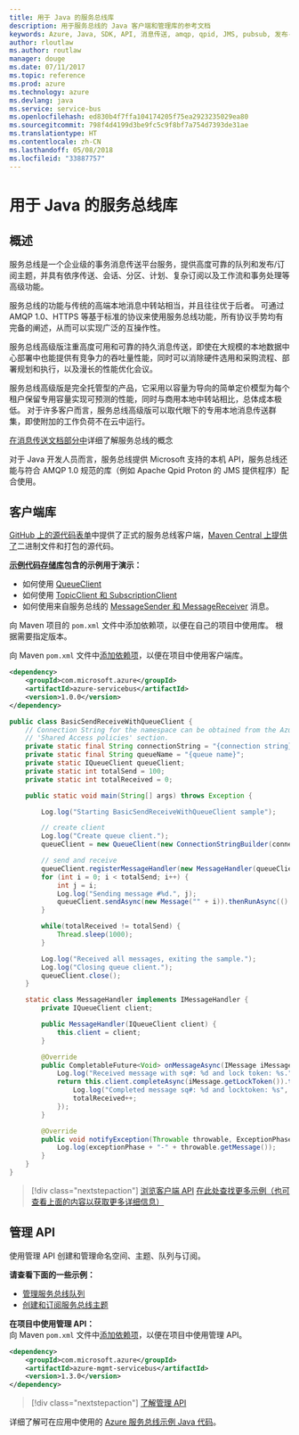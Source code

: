 ```yaml
---
title: 用于 Java 的服务总线库
description: 用于服务总线的 Java 客户端和管理库的参考文档
keywords: Azure, Java, SDK, API, 消息传送, amqp, qpid, JMS, pubsub, 发布-订阅, 消息中转站
author: rloutlaw
ms.author: routlaw
manager: douge
ms.date: 07/11/2017
ms.topic: reference
ms.prod: azure
ms.technology: azure
ms.devlang: java
ms.service: service-bus
ms.openlocfilehash: ed830b4f7ffa104174205f75ea2923235029ea80
ms.sourcegitcommit: 798f4d4199d3be9fc5c9f8bf7a754d7393de31ae
ms.translationtype: HT
ms.contentlocale: zh-CN
ms.lasthandoff: 05/08/2018
ms.locfileid: "33887757"
---
```

# <a name="service-bus-libraries-for-java"></a>用于 Java 的服务总线库

## <a name="overview"></a>概述

服务总线是一个企业级的事务消息传送平台服务，提供高度可靠的队列和发布/订阅主题，并具有依序传送、会话、分区、计划、复杂订阅以及工作流和事务处理等高级功能。

服务总线的功能与传统的高端本地消息中转站相当，并且往往优于后者。 可通过 AMQP 1.0、HTTPS 等基于标准的协议来使用服务总线功能，所有协议手势均有完备的阐述，从而可以实现广泛的互操作性。 

服务总线高级版注重高度可用和可靠的持久消息传送，即使在大规模的本地数据中心部署中也能提供有竞争力的吞吐量性能，同时可以消除硬件选用和采购流程、部署规划和执行，以及漫长的性能优化会议。 

服务总线高级版是完全托管型的产品，它采用以容量为导向的简单定价模型为每个租户保留专用容量实现可预测的性能，同时与商用本地中转站相比，总体成本极低。 对于许多客户而言，服务总线高级版可以取代眼下的专用本地消息传送群集，即使附加的工作负荷不在云中运行。 

[在消息传送文档部分中](https://docs.microsoft.com/azure/service-bus-messaging/)详细了解服务总线的概念 

对于 Java 开发人员而言，服务总线提供 Microsoft 支持的本机 API，服务总线还能与符合 AMQP 1.0 规范的库（例如 Apache Qpid Proton 的 JMS 提供程序）配合使用。

## <a name="client-library"></a>客户端库

[GitHub 上的源代码表单](https://github.com/azure/azure-service-bus-java)中提供了正式的服务总线客户端，[Maven Central 上提供了](http://search.maven.org/#search%7Cga%7C1%7Ca%3A%22azure-servicebus%22)二进制文件和打包的源代码。

**[示例代码存储库](https://github.com/Azure/azure-service-bus/blob/master/samples/Java/)包含的示例用于演示：**
* 如何使用 [QueueClient](https://github.com/Azure/azure-service-bus/blob/master/samples/Java/src/com/microsoft/azure/servicebus/samples/BasicSendReceiveWithQueueClient.java)
* 如何使用 [TopicClient 和 SubscriptionClient](https://github.com/Azure/azure-service-bus/blob/master/samples/Java/src/com/microsoft/azure/servicebus/samples/BasicSendReceiveWithTopicSubscriptionClient.java)
* 如何使用来自服务总线的 [MessageSender 和 MessageReceiver](https://github.com/Azure/azure-service-bus/blob/master/samples/Java/src/com/microsoft/azure/servicebus/samples/SendReceiveWithMessageSenderReceiver.java) 消息。

向 Maven 项目的 `pom.xml` 文件中添加依赖项，以便在自己的项目中使用库。 根据需要指定版本。

向 Maven `pom.xml` 文件中[添加依赖项](https://maven.apache.org/guides/getting-started/index.html#How_do_I_use_external_dependencies)，以便在项目中使用客户端库。

```XML
<dependency>
    <groupId>com.microsoft.azure</groupId>
    <artifactId>azure-servicebus</artifactId>
    <version>1.0.0</version>
</dependency>
```

```java
public class BasicSendReceiveWithQueueClient {
    // Connection String for the namespace can be obtained from the Azure portal under the
    // 'Shared Access policies' section.
    private static final String connectionString = "{connection string}";
    private static final String queueName = "{queue name}";
    private static IQueueClient queueClient;
    private static int totalSend = 100;
    private static int totalReceived = 0;

    public static void main(String[] args) throws Exception {

        Log.log("Starting BasicSendReceiveWithQueueClient sample");

        // create client
        Log.log("Create queue client.");
        queueClient = new QueueClient(new ConnectionStringBuilder(connectionString, queueName), ReceiveMode.PeekLock);

        // send and receive
        queueClient.registerMessageHandler(new MessageHandler(queueClient), new MessageHandlerOptions(1, false, Duration.ofMinutes(1)));
        for (int i = 0; i < totalSend; i++) {
            int j = i;
            Log.log("Sending message #%d.", j);
            queueClient.sendAsync(new Message("" + i)).thenRunAsync(() -> { Log.log("Sent message #%d.", j);});
        }

        while(totalReceived != totalSend) {
            Thread.sleep(1000);
        }

        Log.log("Received all messages, exiting the sample.");
        Log.log("Closing queue client.");
        queueClient.close();
    }

    static class MessageHandler implements IMessageHandler {
        private IQueueClient client;

        public MessageHandler(IQueueClient client) {
            this.client = client;
        }

        @Override
        public CompletableFuture<Void> onMessageAsync(IMessage iMessage) {
            Log.log("Received message with sq#: %d and lock token: %s.", iMessage.getSequenceNumber(), iMessage.getLockToken());
            return this.client.completeAsync(iMessage.getLockToken()).thenRunAsync(() -> {
                Log.log("Completed message sq#: %d and locktoken: %s", iMessage.getSequenceNumber(), iMessage.getLockToken());
                totalReceived++;
            });
        }

        @Override
        public void notifyException(Throwable throwable, ExceptionPhase exceptionPhase) {
            Log.log(exceptionPhase + "-" + throwable.getMessage());
        }
    }
}
```

> [!div class="nextstepaction"]
> [浏览客户端 API](/java/api/overview/azure/servicebus/client)
> [在此处查找更多示例（也可查看上面的内容以获取更多详细信息）](https://github.com/Azure/azure-service-bus/blob/master/samples/Java/)

## <a name="management-api"></a>管理 API

使用管理 API 创建和管理命名空间、主题、队列与订阅。

**请查看下面的一些示例：**
* [管理服务总线队列](https://github.com/Azure-Samples/service-bus-java-manage-queue-with-basic-features)
* [创建和订阅服务总线主题](https://github.com/Azure-Samples/service-bus-java-manage-publish-subscribe-with-basic-features)

**在项目中使用管理 API：**
\
向 Maven `pom.xml` 文件中[添加依赖项](https://maven.apache.org/guides/getting-started/index.html#How_do_I_use_external_dependencies)，以便在项目中使用管理 API。  

```XML
<dependency>
    <groupId>com.microsoft.azure</groupId>
    <artifactId>azure-mgmt-servicebus</artifactId>
    <version>1.3.0</version>
</dependency>
```

> [!div class="nextstepaction"]
> [了解管理 API](/java/api/overview/azure/servicebus/management)

详细了解可在应用中使用的 [Azure 服务总线示例 Java 代码](https://azure.microsoft.com/resources/samples/?platform=java&term=bus)。
